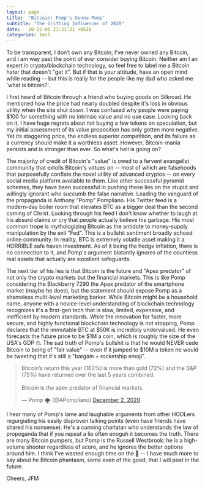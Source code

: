 ```yaml
---
layout: page
title:  "Bitcoin: Pomp's Gonna Pump"
subtitle: "The Grifting Influencer of 2020"
date:   20-12-05 21:21:21 +0530
categories: tech
---
```


To be transparent, I don’t own any Bitcoin, I've never owned any Bitcoin, and I am way past the point of ever consider buying Bitcoin. Neither am I an expert in crypto/blockchain technology, so feel free to label me a Bitcoin hater that doesn't "get it". But if that is your attitude, have an open mind while reading -- but this is really for the people like my dad who asked me 'what is bitcoin?'.

I first heard of Bitcoin through a friend who buying goods on Silkroad. He mentioned how the price had nearly doubled despite it's loss in obvious utility when the site shut down.  I was confused why people were paying $100 for something with no intrinsic value and no use case.  Looking back on it, I have huge regrets about not buying a few tokens on speculation, but my initial assessment of its value proposition has only gotten more negative. Yet its staggering price, the endless superior competition, and its failure as a currency should make it a worthless asset. However, Bitcoin-mania persists and is stronger than ever. So what's hell is going on?


The majority of credit of Bitcoin's "value" is owed to a fervent evangelist community that extolls Bitcoin's virtues on -- most of which are falsehoods that purposefully conflate the novel utility of advanced cryptos -- on every social media platform available to them. Like other successful pyramid schemes, they have been successful in pushing these lies on the stupid and willingly ignorant who succumb the false narrative. Leading the vanguard of the propaganda is Anthony "Pomp" Pompliano. His Twitter feed is a modern-day boiler room that elevates BTC as a bigger deal than the second coming of Christ. Looking through his feed I don't know whether to laugh at his absurd claims or cry that people actually believe his garbage. His most common trope is mythologizing Bitcoin as the antidote to money-supply manipulation by the evil "Fed". This is a bullshit sentiment broadly echoed online community. In reality, BTC is extremely volatile asset making it a HORRIBLE safe haven investment. As of it being the hedge inflation, there is no connection to it, and Pomp's argument blatantly ignores of the countless real assets that actually are excellent safeguards.

The next tier of his lies is that Bitcoin is the future and "Apex predator" of not only the crypto markets but the financial markets. This is like Pomp considering the Blackberry 7290 the Apex predator of the smartphone market (maybe he does), but the statement should expose Pomp as a shameless multi-level marketing barker. While Bitcoin might be a household name, anyone with a novice-level understanding of blockchain technology recognizes it's a first-gen tech that is slow, limited, expensive, and inefficient by modern standards. While the innovation for faster, more secure, and highly functional blockchain technology is not stopping, Pomp declares that the immutable BTC at $50K is incredibly undervalued. He even forecasts the future price to be $1M a coin, which is roughly the size of the USA's GDP 🙄. The sad truth of Pomp's bullshit is that he would NEVER cede Bitcoin to being of "fair value"  -- even if it jumped to $10M a token he would be tweeting that it's still a "bargain + rocketship emoji". 

<blockquote class="twitter-tweet"><p lang="en" dir="ltr">Bitcoin’s return this year (163%) is more than gold (72%) and the S&amp;P (75%) have returned over the last 5 years combined.<br><br>Bitcoin is the apex predator of financial markets.</p>&mdash; Pomp 🌪 (@APompliano) <a href="https://twitter.com/APompliano/status/1334132854704529412?ref_src=twsrc%5Etfw">December 2, 2020</a></blockquote> 
<script async src="https://platform.twitter.com/widgets.js" charset="utf-8"></script>

I hear many of Pomp's lame and laughable arguments from other HODLers regurgiating his easily disproven talking points (even have friends have shared his nonsense). He's a cunning charlatan who understands the law of propoganda that if you repeat a lie often enoguh it becomes the truth. There are many Bitcoin pumpers, but Pomp is the Russell Westbrook: he is a high-volume shooter regardless of score, and he ignores the better options around him. I think I've wasted enough time on the 🤡 -- I have much more to say about he Bitcoin phantasm, some even of the good, that I will post in the future.

Cheers,
JFM

